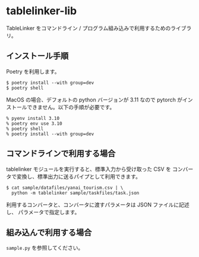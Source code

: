 # tablelinker-lib

TableLinker をコマンドライン / プログラム組み込みで利用するためのライブラリ。

## インストール手順

Poetry を利用します。

```
$ poetry install --with group=dev
$ poetry shell
```

MacOS の場合、デフォルトの python バージョンが 3.11 なので
pytorch がインストールできません。以下の手順が必要です。

```
% pyenv install 3.10
% poetry env use 3.10
% poetry shell
% poetry install --with group=dev
```

## コマンドラインで利用する場合

tablelinker モジュールを実行すると、標準入力から受け取った CSV を
コンバータで変換し、標準出力に送るパイプとして利用できます。

```
$ cat sample/datafiles/yanai_tourism.csv | \
  python -m tablelinker sample/taskfiles/task.json
```

利用するコンバータと、コンバータに渡すパラメータは JSON ファイルに記述し、
パラメータで指定します。

## 組み込んで利用する場合

`sample.py` を参照してください。
